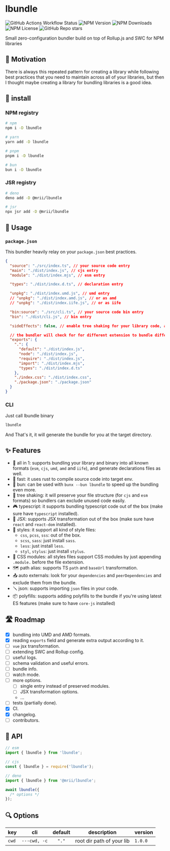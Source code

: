 # lbundle

![GitHub Actions Workflow Status](https://img.shields.io/github/actions/workflow/status/AbdUlHamedMaree/lbundle/release.yml?logo=github)
![NPM Version](https://img.shields.io/npm/v/lbundle?logo=npm)
![NPM Downloads](https://img.shields.io/npm/dw/lbundle?logo=npm)
![NPM License](https://img.shields.io/npm/l/lbundle)
![GitHub Repo stars](https://img.shields.io/github/stars/AbdUlHamedMaree/lbundle)

Small zero-configuration bundler build on top of Rollup.js and SWC for NPM libraries

## 🚀 Motivation

There is always this repeated pattern for creating a library while following best practices that you need to maintain across all of your libraries,
but then I thought maybe creating a library for bundling libraries is a good idea.

## 💾 install

### NPM registry

```bash
# npm
npm i -D lbundle

# yarn
yarn add -D lbundle

# pnpm
pnpm i -D lbundle

# bun
bun i -D lbundle
```

### JSR registry

```bash
# deno
deno add -D @mrii/lbundle

# jsr
npx jsr add -D @mrii/lbundle
```

## 🔧 Usage

### `package.json`

This bundler heavily relay on your `package.json` best practices.

```json
{
  "source": "./src/index.ts", // your source code entry
  "main": "./dist/index.js", // cjs entry
  "module": "./dist/index.mjs", // esm entry

  "types": "./dist/index.d.ts", // declaration entry

  "unpkg": "./dist/index.umd.js", // umd entry
  // "unpkg": "./dist/index.amd.js", // or as amd
  // "unpkg": "./dist/index.iife.js", // or as iife

  "bin:source": "./src/cli.ts", // your source code bin entry
  "bin": "./dist/cli.js", // bin entry

  "sideEffects": false, // enable tree shaking for your library code, also useful for users bundlers

  // the bundler will check for for different extension to bundle different formats
  "exports": {
    ".": {
      "default": "./dist/index.js",
      "node": "./dist/index.js",
      "require": "./dist/index.js",
      "import": "./dist/index.mjs",
      "types": "./dist/index.d.ts"
    },
    "./index.css": "./dist/index.css",
    "./package.json": "./package.json"
  }
}
```

### CLI

Just call lbundle binary

```bash
lbundle
```

And That's it, it will generate the bundle for you at the target directory.

## ✨ Features

- 🤩 all in 1: supports bundling your library and binary into all known formats (`esm`, `cjs`, `umd`, `amd` and `iife`), and generate declarations files as well.
- 🚀 fast: it uses rust to compile source code into target env.
- 🍙 bun: can be used with `bunx --bun lbundle` to speed up the bundling even more.
- 🌲 tree shaking: it will preserve your file structure (for `cjs` and `esm` formats) so bundlers can exclude unused code easily.
- 🎮 typescript: it supports bundling typescript code out of the box (make sure have `typescript` installed).
- 🎯 JSX: supports JSX transformation out of the box (make sure have `react` and `react-dom` installed).
- 💅 styles: it support all kind of style files:
  - `css`, `pcss`, `sss`: out of the box.
  - `scss`, `sass`: just install `sass`.
  - `less`: just install `less`.
  - `styl`, `stylus`: just install `stylus`.
- 🍇 CSS modules: all styles files support CSS modules by just appending `.module.` before the file extension.
- 🗺️ path alias: supports TS `path` and `baseUrl` transformation.
- 📤 auto externals: look for your `dependencies` and `peerDependencies` and exclude them from the bundle.
- 🪛 json: supports importing `json` files in your code.
- 📦 polyfills: supports adding polyfills to the bundle if you're using latest ES features (make sure to have `core-js` installed)

## 🛣️ Roadmap

- [x] bundling into UMD and AMD formats.
- [x] reading `exports` field and generate extra output according to it.
- [ ] `vue` jsx transformation.
- [ ] extending SWC and Rollup config.
- [ ] useful logs.
- [ ] schema validation and useful errors.
- [ ] bundle info.
- [ ] watch mode.
- [ ] more options.
  - [ ] single entry instead of preserved modules.
  - [ ] JSX transformation options.
  - ...
- [ ] tests (partially done).
- [x] CI.
- [x] changelog.
- [ ] contributors.

## 🧰 API

```ts
// esm
import { lbundle } from 'lbundle';

// cjs
const { lbundle } = require('lbundle');

// deno
import { lbundle } from '@mrii/lbundle';

await lbundle({
  /* options */
});
```

## 🔍 Options

| key   | cli          | default | description               | version |
| ----- | ------------ | :-----: | ------------------------- | ------- |
| `cwd` | `---cwd, -c` |  `"."`  | root dir path of your lib | `1.0.0` |
